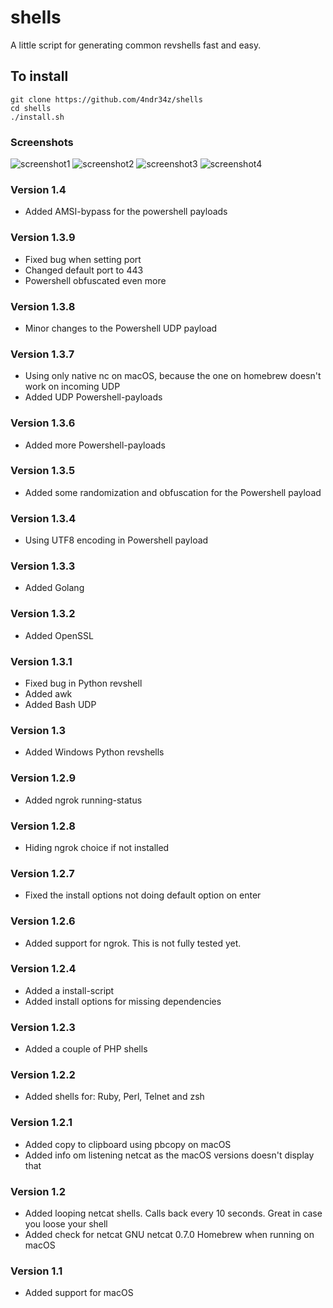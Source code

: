 # shells
A little script for generating common revshells fast and easy. 

## To install
	git clone https://github.com/4ndr34z/shells
	cd shells
	./install.sh


### Screenshots

![screenshot1](https://github.com/4ndr34z/shells/blob/main/screenshots/macOS137.png?raw=true)
![screenshot2](https://github.com/4ndr34z/shells/blob/main/screenshots/shells2.png?raw=true)
![screenshot3](https://github.com/4ndr34z/shells/blob/main/screenshots/shells3.png?raw=true)
![screenshot4](https://github.com/4ndr34z/shells/blob/main/screenshots/shells4.png?raw=true)

### Version 1.4
- Added AMSI-bypass for the powershell payloads

### Version 1.3.9
- Fixed bug when setting port
- Changed default port to 443
- Powershell obfuscated even more


### Version 1.3.8
- Minor changes to the Powershell UDP payload


### Version 1.3.7
- Using only native nc on macOS, because the one on homebrew doesn't work on incoming UDP
- Added UDP Powershell-payloads


### Version 1.3.6
- Added more Powershell-payloads


### Version 1.3.5
- Added some randomization and obfuscation for the Powershell payload


### Version 1.3.4
- Using UTF8 encoding in Powershell payload


### Version 1.3.3
- Added Golang


### Version 1.3.2
- Added OpenSSL


### Version 1.3.1
- Fixed bug in Python revshell
- Added awk
- Added Bash UDP 


### Version 1.3
- Added Windows Python revshells


### Version 1.2.9
- Added ngrok running-status


### Version 1.2.8
- Hiding ngrok choice if not installed


### Version 1.2.7
- Fixed the install options not doing default option on enter


### Version 1.2.6
- Added support for ngrok. This is not fully tested yet.


### Version 1.2.4
- Added a install-script
- Added install options for missing dependencies


### Version 1.2.3
- Added a couple of PHP shells


### Version 1.2.2
- Added shells for: Ruby, Perl, Telnet and zsh


### Version 1.2.1
- Added copy to clipboard using pbcopy on macOS
- Added info om listening netcat as the macOS versions doesn't display that


### Version 1.2
- Added looping netcat shells. Calls back every 10 seconds. Great in case you loose your shell
- Added check for netcat GNU netcat 0.7.0 Homebrew when running on macOS


### Version 1.1
- Added support for macOS
